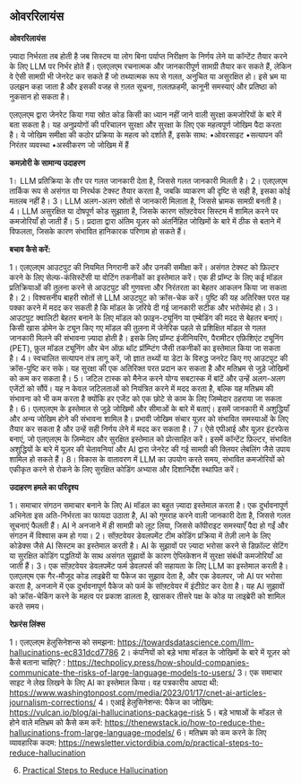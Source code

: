 ## ओवररिलायंस

**ओवररिलायंस**

ज़्यादा निर्भरता तब होती है जब सिस्टम या लोग बिना पर्याप्त निरीक्षण के निर्णय लेने या कॉन्टेंट तैयार करने के लिए LLM पर निर्भर होते हैं। एलएलएम रचनात्मक और जानकारीपूर्ण सामग्री तैयार कर सकते हैं, लेकिन वे ऐसी सामग्री भी जेनरेट कर सकते हैं जो तथ्यात्मक रूप से गलत, अनुचित या असुरक्षित हो। इसे भ्रम या उलझन कहा जाता है और इसकी वजह से ग़लत सूचना, ग़लतफ़हमी, कानूनी समस्याएं और प्रतिष्ठा को नुकसान हो सकता है।

एलएलएम द्वारा जेनरेट किया गया स्रोत कोड किसी का ध्यान नहीं जाने वाली सुरक्षा कमजोरियों के बारे में बता सकता है। यह अनुप्रयोगों की परिचालन सुरक्षा और सुरक्षा के लिए एक महत्वपूर्ण जोखिम पैदा करता है। ये जोखिम समीक्षा की कठोर प्रक्रिया के महत्व को दर्शाते हैं, इसके साथ:
•ओवरसाइट
•सत्यापन की निरंतर व्यवस्था
•अस्वीकरण जो जोखिम में हैं


**कमज़ोरी के सामान्य उदाहरण**

1। LLM प्रतिक्रिया के तौर पर गलत जानकारी देता है, जिससे गलत जानकारी मिलती है।
2। एलएलएम तार्किक रूप से असंगत या निरर्थक टेक्स्ट तैयार करता है, जबकि व्याकरण की दृष्टि से सही है, इसका कोई मतलब नहीं है।
3। LLM अलग-अलग स्रोतों से जानकारी मिलाता है, जिससे भ्रामक सामग्री बनती है।
4। LLM असुरक्षित या दोषपूर्ण कोड सुझाता है, जिसके कारण सॉफ़्टवेयर सिस्टम में शामिल करने पर कमजोरियाँ हो जाती हैं।
5। प्रदाता द्वारा अंतिम यूज़र को अंतर्निहित जोखिमों के बारे में ठीक से बताने में विफलता, जिसके कारण संभावित हानिकारक परिणाम हो सकते हैं।


**बचाव कैसे करें:**

1। एलएलएम आउटपुट की नियमित निगरानी करें और उनकी समीक्षा करें। असंगत टेक्स्ट को फ़िल्टर करने के लिए सेल्फ-कंसिस्टेंसी या वोटिंग तकनीकों का इस्तेमाल करें। एक ही प्रॉम्प्ट के लिए कई मॉडल प्रतिक्रियाओं की तुलना करने से आउटपुट की गुणवत्ता और निरंतरता का बेहतर आकलन किया जा सकता है।
2। विश्वसनीय बाहरी स्रोतों से LLM आउटपुट को क्रॉस-चेक करें। पुष्टि की यह अतिरिक्त परत यह पक्का करने में मदद कर सकती है कि मॉडल के ज़रिये दी गई जानकारी सटीक और भरोसेमंद हो।
3। आउटपुट क्वालिटी बेहतर बनाने के लिए मॉडल को फ़ाइन-ट्यूनिंग या एम्बेडिंग की मदद से बेहतर बनाएं। किसी खास डोमेन के ट्यून किए गए मॉडल की तुलना में जेनेरिक पहले से प्रशिक्षित मॉडल से गलत जानकारी मिलने की संभावना ज़्यादा होती है। इसके लिए प्रॉम्प्ट इंजीनियरिंग, पैरामीटर एफ़िशिएंट ट्यूनिंग (PET), फ़ुल मॉडल ट्यूनिंग और चेन ऑफ़ थॉट प्रॉम्प्टिंग जैसी तकनीकों का इस्तेमाल किया जा सकता है।
4। स्वचालित सत्यापन तंत्र लागू करें, जो ज्ञात तथ्यों या डेटा के विरुद्ध जनरेट किए गए आउटपुट की क्रॉस-पुष्टि कर सके। यह सुरक्षा की एक अतिरिक्त परत प्रदान कर सकता है और मतिभ्रम से जुड़े जोखिमों को कम कर सकता है।
5। जटिल टास्क को मैनेज करने योग्य सबटास्क में बांटें और उन्हें अलग-अलग एजेंटों को सौंपें। यह न केवल जटिलताओं को नियंत्रित करने में मदद करता है, बल्कि यह मतिभ्रम की संभावना को भी कम करता है क्योंकि हर एजेंट को एक छोटे से काम के लिए जिम्मेदार ठहराया जा सकता है।
6। एलएलएम के इस्तेमाल से जुड़े जोखिमों और सीमाओं के बारे में बताएं। इसमें जानकारी में अशुद्धियाँ और अन्य जोखिम होने की संभावना शामिल है। प्रभावी जोखिम संचार यूज़र को संभावित समस्याओं के लिए तैयार कर सकता है और उन्हें सही निर्णय लेने में मदद कर सकता है।
7। ऐसे एपीआई और यूज़र इंटरफेस बनाएं, जो एलएलएम के ज़िम्मेदार और सुरक्षित इस्तेमाल को प्रोत्साहित करें। इसमें कॉन्टेंट फ़िल्टर, संभावित अशुद्धियों के बारे में यूज़र की चेतावनियां और AI द्वारा जेनरेट की गई सामग्री की क्लियर लेबलिंग जैसे उपाय शामिल हो सकते हैं।
8। विकास के वातावरण में LLM का उपयोग करते समय, संभावित कमजोरियों को एकीकृत करने से रोकने के लिए सुरक्षित कोडिंग अभ्यास और दिशानिर्देश स्थापित करें।


**उदाहरण हमले का परिदृश्य**


1। समाचार संगठन समाचार बनाने के लिए AI मॉडल का बहुत ज़्यादा इस्तेमाल करता है। एक दुर्भावनापूर्ण अभिनेता इस अति-निर्भरता का फायदा उठाता है, AI को गुमराह करने वाली जानकारी देता है, जिससे गलत सूचनाएं फैलती हैं। AI ने अनजाने में ही सामग्री को लूट लिया, जिससे कॉपीराइट समस्याएँ पैदा हो गईं और संगठन में विश्वास कम हो गया।
2। सॉफ़्टवेयर डेवलपमेंट टीम कोडिंग प्रक्रिया में तेज़ी लाने के लिए कोडेक्स जैसे AI सिस्टम का इस्तेमाल करती है। AI के सुझावों पर ज़्यादा भरोसा करने से डिफ़ॉल्ट सेटिंग या सुरक्षित कोडिंग पद्धतियों के साथ असंगत सुझावों के कारण ऐप्लिकेशन में सुरक्षा संबंधी कमजोरियाँ आ जाती हैं।
3। एक सॉफ़्टवेयर डेवलपमेंट फर्म डेवलपर्स की सहायता के लिए LLM का इस्तेमाल करती है। एलएलएम एक गैर-मौजूद कोड लाइब्रेरी या पैकेज का सुझाव देता है, और एक डेवलपर, जो AI पर भरोसा करता है, अनजाने में एक दुर्भावनापूर्ण पैकेज को फर्म के सॉफ़्टवेयर में इंटीग्रेट कर देता है। यह AI सुझावों को क्रॉस-चेकिंग करने के महत्व पर प्रकाश डालता है, खासकर तीसरे पक्ष के कोड या लाइब्रेरी को शामिल करते समय।


**रेफ़रंस लिंक्स**

1। एलएलएम हेलुसिनेशन्स को समझना: https://towardsdatascience.com/llm-hallucinations-ec831dcd7786
2। कंपनियों को बड़े भाषा मॉडल के जोखिमों के बारे में यूज़र को कैसे बताना चाहिए? : https://techpolicy.press/how-should-companies-communicate-the-risks-of-large-language-models-to-users/
3। एक समाचार साइट ने लेख लिखने के लिए AI का इस्तेमाल किया। वह पत्रकारीय आपदा थी: https://www.washingtonpost.com/media/2023/01/17/cnet-ai-articles-journalism-corrections/
4। एआई हेलुसिनेशन्स: पैकेज का जोखिम: https://vulcan.io/blog/ai-hallucinations-package-risk
5। बड़े भाषाओं के मॉडल से होने वाले मतिभ्रम को कैसे कम करें: https://thenewstack.io/how-to-reduce-the-hallucinations-from-large-language-models/
6। मतिभ्रम को कम करने के लिए व्यावहारिक कदम: https://newsletter.victordibia.com/p/practical-steps-to-reduce-hallucination

6. [Practical Steps to Reduce Hallucination](https://newsletter.victordibia.com/p/practical-steps-to-reduce-hallucination)
